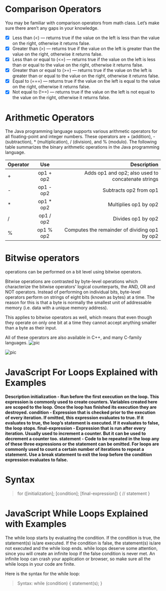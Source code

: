  # Comparison Operators #
You may be familiar with comparison operators from math class. Let’s make sure there aren’t any gaps in your knowledge.

- [x] Less than (<) — returns true if the value on the left is less than the value on the right, otherwise it returns false.
- [x] Greater than (>) — returns true if the value on the left is greater than the value on the right, otherwise it returns false.
- [x] Less than or equal to (<=) — returns true if the value on the left is less than or equal to the value on the right, otherwise it returns false.
- [x] Greater than or equal to (>=) — returns true if the value on the left is greater than or equal to the value on the right, otherwise it returns false.
- [x] Equal to (===) — returns true if the value on the left is equal to the value on the right, otherwise it returns false.
- [x] Not equal to (!==) — returns true if the value on the left is not equal to the value on the right, otherwise it returns false.

# Arithmetic Operators #
The Java programming language supports various arithmetic operators for all floating-point and integer numbers. These operators are + (addition), - (subtraction), * (multiplication), / (division), and % (modulo). The following table summarizes the binary arithmetic operations in the Java programming language.

| Operator  |      	Use     |  	Description|
|----------|:-------------:|------:|
| + | op1 + op2 | Adds op1 and op2; also used to concatenate strings |
| - |   op1 - op2   |   Subtracts op2 from op1|
| *|op1 * op2 |   Multiplies op1 by op2 |
| /| op1 / op2 |   Divides op1 by op2 |
| %|op1 % op2 |    Computes the remainder of dividing op1 by op2 |

# Bitwise operators #
operations can be performed on a bit level using bitwise operators.

Bitwise operations are contrasted by byte-level operations which characterize the bitwise operators' logical counterparts, the AND, OR and NOT operators. Instead of performing on individual bits, byte-level operators perform on strings of eight bits (known as bytes) at a time. The reason for this is that a byte is normally the smallest unit of addressable memory (i.e. data with a unique memory address).

This applies to bitwise operators as well, which means that even though they operate on only one bit at a time they cannot accept anything smaller than a byte as their input.

All of these operators are also available in C++, and many C-family languages.
![pic](https://techvidvan.com/tutorials/wp-content/uploads/sites/2/2019/12/types-of-bitwise-operators.jpg)

![pic](https://shashankmohabia.github.io/Blog/assets/images/Bitwise_2.png)

# JavaScript For Loops Explained with Examples # 
**Description
initialization - Run before the first execution on the loop. This expression is commonly used to create counters. Variables created here are scoped to the loop. Once the loop has finished its execution they are destroyed.
condition - Expression that is checked prior to the execution of every iteration. If omitted, this expression evaluates to true. If it evaluates to true, the loop’s statement is executed. If it evaluates to false, the loop stops.
final-expression - Expression that is run after every iteration. Usually used to increment a counter. But it can be used to decrement a counter too.
statement - Code to be repeated in the loop
any of these three expressions or the statement can be omitted. For loops are commonly used to count a certain number of iterations to repeat a statement. Use a break statement to exit the loop before the condition expression evaluates to false.**

# Syntax #
 >for ([initialization]; [condition]; [final-expression]) {
   // statement
}
 
# JavaScript While Loops Explained with Examples #
The while loop starts by evaluating the condition. If the condition is true, the statement(s) is/are executed. If the condition is false, the statement(s) is/are not executed and the while loop ends. while loops deserve some attention, since you will create an infinite loop if the false condition is never met. An infinite loop can crash your application or browser, so make sure all the while loops in your code are finite.

Here is the syntax for the while loop:
>Syntax:
while (condition) {
  statement(s);
} 